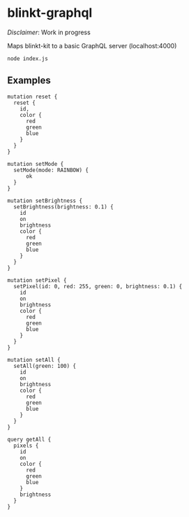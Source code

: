 # blinkt-graphql

_Disclaimer_: Work in progress

Maps blinkt-kit to a basic GraphQL server (localhost:4000)

```sh
node index.js
```

## Examples

```gql
mutation reset {
  reset {
    id,
    color {
      red
      green
      blue
    }
  }
}

mutation setMode {
  setMode(mode: RAINBOW) {
      ok
  }
}

mutation setBrightness {
  setBrightness(brightness: 0.1) {
    id
    on
    brightness
    color {
      red
      green
      blue
    }
  }
}

mutation setPixel {
  setPixel(id: 0, red: 255, green: 0, brightness: 0.1) {
    id
    on
    brightness
    color {
      red
      green
      blue
    }
  }
}

mutation setAll {
  setAll(green: 100) {
    id
    on
    brightness
    color {
      red
      green
      blue
    }
  }
}

query getAll {
  pixels {
    id
    on
    color {
      red
      green
      blue
    }
    brightness
  }
}

``` 
